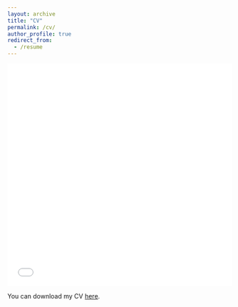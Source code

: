 ```yaml
---
layout: archive
title: "CV"
permalink: /cv/
author_profile: true
redirect_from:
  - /resume
---
```


<iframe src="/files/CV.pdf" width="100%" height="500" frameborder="no" border="0" marginwidth="0" marginheight="0"></iframe>

You can download my CV [here](/files/CV.pdf).

